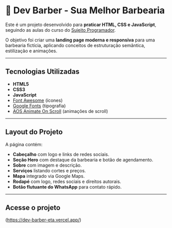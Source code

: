 # 💈 Dev Barber - Sua Melhor Barbearia

Este é um projeto desenvolvido para **praticar HTML, CSS e JavaScript**, seguindo as aulas do curso do [Sujeito Programador](https://sujeitoprogramador.com/).  

O objetivo foi criar uma **landing page moderna e responsiva** para uma barbearia fictícia, aplicando conceitos de estruturação semântica, estilização e animações.

---

## Tecnologias Utilizadas

- **HTML5**  
- **CSS3**  
- **JavaScript**  
- [Font Awesome](https://fontawesome.com/) (ícones)  
- [Google Fonts](https://fonts.google.com/) (tipografia)  
- [AOS Animate On Scroll](https://michalsnik.github.io/aos/) (animações de scroll)  

---

## Layout do Projeto

A página contém:  
- **Cabeçalho** com logo e links de redes sociais.  
- **Seção Hero** com destaque da barbearia e botão de agendamento.  
- **Sobre** com imagem e descrição.  
- **Serviços** listando cortes e preços.  
- **Mapa** integrado via Google Maps.  
- **Rodapé** com logo, redes sociais e direitos autorais.  
- **Botão flutuante do WhatsApp** para contato rápido.  

---

## Acesse o projeto

(https://dev-barber-eta.vercel.app/)

